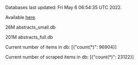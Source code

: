 Databases last updated: Fri May  6 06:54:35 UTC 2022. 

Available [here](https://github.com/cbeauhilton/ash-db/releases).


26M	abstracts_small.db

201M	abstracts_full.db

Current number of items in db:
[{"count(*)": 96904}]

Current number of scraped items in db:
[{"count(*)": 23122}]
